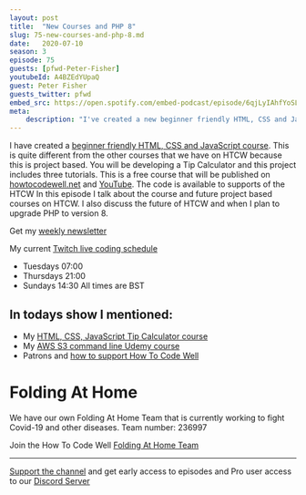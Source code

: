 ```yaml
---
layout: post
title:  "New Courses and PHP 8"
slug: 75-new-courses-and-php-8.md
date:   2020-07-10
season: 3
episode: 75
guests: [pfwd-Peter-Fisher]
youtubeId: A4BZEdYUpaQ
guest: Peter Fisher
guests_twitter: pfwd
embed_src: https://open.spotify.com/embed-podcast/episode/6qjLyIAhfYoSLVLKTaFbnf
meta:
    description: "I've created a new beginner friendly HTML, CSS and JavaScript course which is project based!"
---
```

I have created a [beginner friendly HTML, CSS and JavaScript course](http://patreon.com/howToCodeWell).  This is quite different from the other courses that we have on HTCW because this is project based. You will be developing a Tip Calculator and this project includes three tutorials. 
This is a free course that will be published on [howtocodewell.net](http://howtocodewell.net) and [YouTube](http://youtube.com/howtocodewell).  The code is available to supports of the HTCW
In this episode I talk about the course and future project based courses on HTCW. I also discuss the future of HTCW and when I plan to upgrade PHP to version 8.

Get my [weekly newsletter](https://email.howtocodewell.net/signup)

My current [Twitch live coding schedule](http://twitch.tv/howtocodewell)
- Tuesdays 07:00
- Thursdays 21:00
- Sundays 14:30 All times are BST

## In todays show I mentioned:
- My [HTML, CSS, JavaScript Tip Calculator course](http://patreon.com/howToCodeWell) 
- My [AWS S3 command line Udemy course](https://bit.ly/3bV2Mzt)
- Patrons and [how to support How To Code Well](https://www.patreon.com/howToCodeWell)

# Folding At Home
We have our own Folding At Home Team that is currently working to fight Covid-19 and other diseases. 
Team number: 236997

Join the How To Code Well [Folding At Home Team](https://foldingathome.org/start-folding/)


-------------------------------

[Support the channel](https://www.patreon.com/howToCodeWell) and get early access to episodes and Pro user access to our [Discord Server](https://howtocodewell.net/discord)
